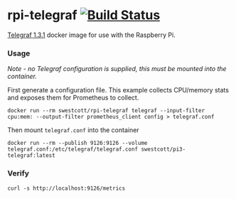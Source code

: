 # rpi-telegraf [![Build Status](https://travis-ci.org/swestcott/rpi-telegraf.svg?branch=master)](https://travis-ci.org/swestcott/rpi-telegraf)

[Telegraf 1.3.1](https://github.com/influxdata/telegraf) docker image for use with the Raspberry Pi.

### Usage

_Note - no Telegraf configuration is supplied, this must be mounted into the container._

First generate a configuration file. This example collects CPU/memory stats and exposes them for Prometheus to collect.

```
docker run --rm swestcott/rpi-telegraf telegraf --input-filter cpu:mem: --output-filter prometheus_client config > telegraf.conf
```

Then mount `telegraf.conf` into the container

```
docker run --rm --publish 9126:9126 --volume telegraf.conf:/etc/telegraf/telegraf.conf swestcott/pi3-telegraf:latest
```

### Verify

```
curl -s http://localhost:9126/metrics
```
